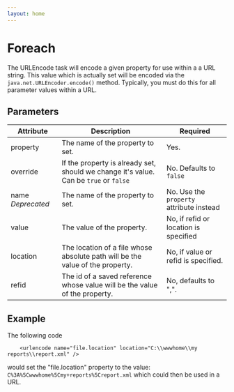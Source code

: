 ```yaml
---
layout: home
---
```

Foreach
=======

The URLEncode task will encode a given property for use within a a URL string. This value which is actually set will be encoded via the `java.net.URLEncoder.encode()` method. Typically, you must do this for all parameter values within a URL.

Parameters
----------

| Attribute         | Description                                                                           | Required                                 |
|-------------------|---------------------------------------------------------------------------------------|------------------------------------------|
| property          | The name of the property to set.                                                      | Yes.                                     |
| override          | If the property is already set, should we change it's value. Can be `true` or `false` | No. Defaults to `false`                  |
| name *Deprecated* | The name of the property to set.                                                      | No. Use the `property` attribute instead |
| value             | The value of the property.                                                            | No, if refid or location is specified    |
| location          | The location of a file whose absolute path will be the value of the property.         | No, if value or refid is specified.      |
| refid             | The id of a saved reference whose value will be the value of the property.            | No, defaults to ",".                     |

Example
-------

The following code

        
        <urlencode name="file.location" location="C:\\wwwhome\\my reports\\report.xml" />
        
        

would set the "file.location" property to the value: ` C%3A%5Cwwwhome%5Cmy+reports%5Creport.xml` which could then be used in a URL.


